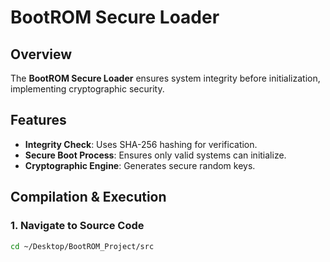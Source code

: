 # BootROM Secure Loader

## Overview
The **BootROM Secure Loader** ensures system integrity before initialization, implementing cryptographic security.

## Features
- **Integrity Check**: Uses SHA-256 hashing for verification.
- **Secure Boot Process**: Ensures only valid systems can initialize.
- **Cryptographic Engine**: Generates secure random keys.

## Compilation & Execution

### 1. Navigate to Source Code
```sh
cd ~/Desktop/BootROM_Project/src
